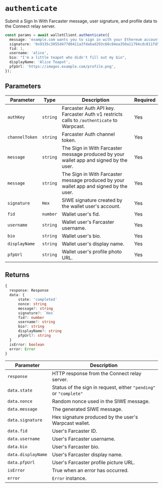 # `authenticate`

Submit a Sign In With Farcaster message, user signature, and profile data to the Connect relay server.

```ts
const params = await walletClient.authenticate({
  message: 'example.com wants you to sign in with your Ethereum account…',
  signature: '0x9335c3055d47780411a3fdabad293c68c84ea350a11794cdc811fd5…',
  fid: 1,
  username: 'alice',
  bio: "I'm a little teapot who didn't fill out my bio",
  displayName: 'Alice Teapot',
  pfpUrl: 'https://images.example.com/profile.png',
});
```

## Parameters

| Parameter      | Type     | Description                                                                               | Required |
| -------------- | -------- | ----------------------------------------------------------------------------------------- | -------- |
| `authKey`      | `string` | Farcaster Auth API key. Farcaster Auth v1 restricts calls to `/authenticate` to Warpcast. | Yes      |
| `channelToken` | `string` | Farcaster Auth channel token.                                                             | Yes      |
| `message`      | `string` | The Sign in With Farcaster message produced by your wallet app and signed by the user.    | Yes      |
| `message`      | `string` | The Sign in With Farcaster message produced by your wallet app and signed by the user.    | Yes      |
| `signature`    | `Hex`    | SIWE signature created by the wallet user's account.                                      | Yes      |
| `fid`          | `number` | Wallet user's fid.                                                                        | Yes      |
| `username`     | `string` | Wallet user's Farcaster username.                                                         | Yes      |
| `bio`          | `string` | Wallet user's bio.                                                                        | Yes      |
| `displayName`  | `string` | Wallet user's display name.                                                               | Yes      |
| `pfpUrl`       | `string` | Wallet user's profile photo URL.                                                          | Yes      |

## Returns

```ts
{
  response: Response
  data: {
      state: 'completed'
      nonce: string
      message?: string
      signature?: `Hex`
      fid?: number
      username?: string
      bio?: string
      displayName?: string
      pfpUrl?: string
  }
  isError: boolean
  error: Error
}
```

| Parameter          | Description                                                       |
| ------------------ | ----------------------------------------------------------------- |
| `response`         | HTTP response from the Connect relay server.                      |
| `data.state`       | Status of the sign in request, either `"pending"` or `"complete"` |
| `data.nonce`       | Random nonce used in the SIWE message.                            |
| `data.message`     | The generated SIWE message.                                       |
| `data.signature`   | Hex signature produced by the user's Warpcast wallet.             |
| `data.fid`         | User's Farcaster ID.                                              |
| `data.username`    | User's Farcaster username.                                        |
| `data.bio`         | User's Farcaster bio.                                             |
| `data.displayName` | User's Farcaster display name.                                    |
| `data.pfpUrl`      | User's Farcaster profile picture URL.                             |
| `isError`          | True when an error has occurred.                                  |
| `error`            | `Error` instance.                                                 |
